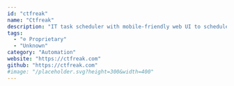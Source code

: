 ```yaml
---
id: "ctfreak"
name: "Ctfreak"
description: "IT task scheduler with mobile-friendly web UI to schedule concurrent, remote and chained execution of Bash / Powershell / SQL scripts, Webhooks, and more."
tags:
  - "⊘ Proprietary"
  - "Unknown"
category: "Automation"
website: "https://ctfreak.com"
github: "https://ctfreak.com"
#image: "/placeholder.svg?height=300&width=400"
---
```


